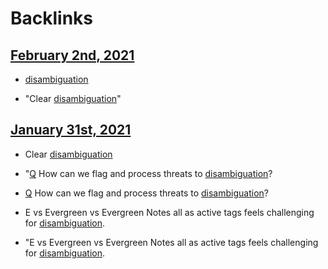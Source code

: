 
# Backlinks
## [February 2nd, 2021](<February 2nd, 2021.md>)
- [disambiguation](<disambiguation.md>)

- "Clear [disambiguation](<disambiguation.md>)"

## [January 31st, 2021](<January 31st, 2021.md>)
- Clear [disambiguation](<disambiguation.md>)

- "[Q](<Q.md>) How can we flag and process threats to [disambiguation](<disambiguation.md>)?

- [Q](<Q.md>) How can we flag and process threats to [disambiguation](<disambiguation.md>)?

- E vs Evergreen vs Evergreen Notes all as active tags feels challenging for [disambiguation](<disambiguation.md>).

- "E vs Evergreen vs Evergreen Notes all as active tags feels challenging for [disambiguation](<disambiguation.md>).

